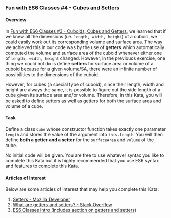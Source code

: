 ### Fun with ES6 Classes #4 - Cubes and Setters

#### Overview

In [Fun with ES6 Classes #3 - Cuboids, Cubes and Getters](http://www.codewars.com/kata/56fbdda707cff41b68000de2), we learned that if we knew all the dimensions (i.e. `length, width, height`) of a cuboid, we could easily work out its corresponding volume and surface area. The way we achieved this in our code was by the use of **getters** which automatically computed the volume and surface area of the cuboid whenever either one of `length, width, height` changed. However, in the previouos exercise, one thing we could not do is define **setters** for surface area or volume of a cuboid because for a given volume/SA, there were an infinite number of possibilities to the dimensions of the cuboid.

However, for cubes (a special type of cuboid), since their length, width and height are always the same, it is possible to figure out the side length of a cube given its surface area and/or volume. Therefore, in this Kata, you will be asked to define setters as well as getters for both the surface area and volume of a cube.

#### Task

Define a class `Cube` whose constructor function takes exactly one parameter `length` and stores the value of the argument into `this.length`. You will then define **both a getter and a setter** for the `surfaceArea` and `volume` of the cube.

No initial code will be given. You are free to use whatever syntax you like to complete this Kata but it is highly recommended that you use ES6 syntax and features to complete this Kata.

#### Articles of Interest

Below are some articles of interest that may help you complete this Kata:

1. [Setters - Mozilla Developer](https://developer.mozilla.org/en-US/docs/Web/JavaScript/Reference/Functions/set)
2. [What are getters and setters? - Stack Overflow](http://stackoverflow.com/questions/28222276/what-are-getters-and-setters-for-in-ecmascript-6-classes)
3. [ES6 Classes Intro (includes section on getters and setters)](http://exploringjs.com/es6/ch_classes.html)
